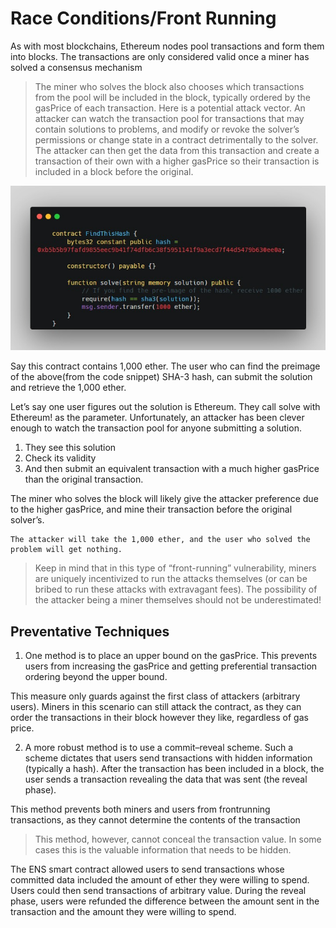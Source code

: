 # Race Conditions/Front Running

As with most blockchains, Ethereum nodes pool transactions and form them into blocks. The  transactions are only considered valid once a miner has solved a consensus mechanism

>The miner who solves the block also chooses which transactions from the pool will be included in the block, typically ordered by the gasPrice of each transaction. Here is a potential attack vector. An attacker can watch the transaction pool for transactions that may contain solutions to problems, and modify or revoke the solver’s permissions or change state in a contract detrimentally to the solver. The attacker can then get the data from this transaction and create a transaction of their own with a higher gasPrice so their transaction is included in a block before the original.

![FindThisHash](../Common%20Attack%20Vectors/image/Race%20conditions%20~%20Front%20Running/FindThisHash.png)

Say this contract contains 1,000 ether. The user who can find the preimage of the above(from the code snippet) SHA-3 hash, can submit the solution and retrieve the 1,000 ether. 

Let’s say one user figures out the solution is Ethereum. They call solve with Ethereum! as the parameter. Unfortunately, an attacker has been clever enough to watch the transaction pool for anyone submitting a solution. 

1. They see this solution
2. Check its validity
3. And then submit an equivalent transaction with a much higher gasPrice than the original transaction.

The miner who solves the block will likely give the attacker preference due to the higher gasPrice, and mine their transaction before the original solver’s.

    The attacker will take the 1,000 ether, and the user who solved the problem will get nothing.

> Keep in mind that in this type of “front-running” vulnerability, miners are uniquely incentivized to run the attacks themselves (or can be bribed to run these attacks with extravagant fees). The possibility of the attacker being a miner themselves should not be underestimated!

Preventative Techniques
-

1. One method is to place an upper bound on the gasPrice. This prevents users from
increasing the gasPrice and getting preferential transaction ordering beyond the
upper bound.

This measure only guards against the first class of attackers (arbitrary
users). Miners in this scenario can still attack the contract, as they can order the
transactions in their block however they like, regardless of gas price.

2. A more robust method is to use a commit–reveal scheme. Such a scheme dictates that
users send transactions with hidden information (typically a hash). After the transaction has been included in a block, the user sends a transaction revealing the data that
was sent (the reveal phase).

This method prevents both miners and users from frontrunning transactions, as they cannot determine the contents of the transaction

>This method, however, cannot conceal the transaction value. In some cases this is the valuable information that needs to be hidden.


The ENS smart contract allowed users to send transactions whose committed data included the amount of ether they were willing to spend. Users could then send transactions of arbitrary value. During the reveal phase, users were refunded the difference between the amount sent in the
transaction and the amount they were willing to spend.
